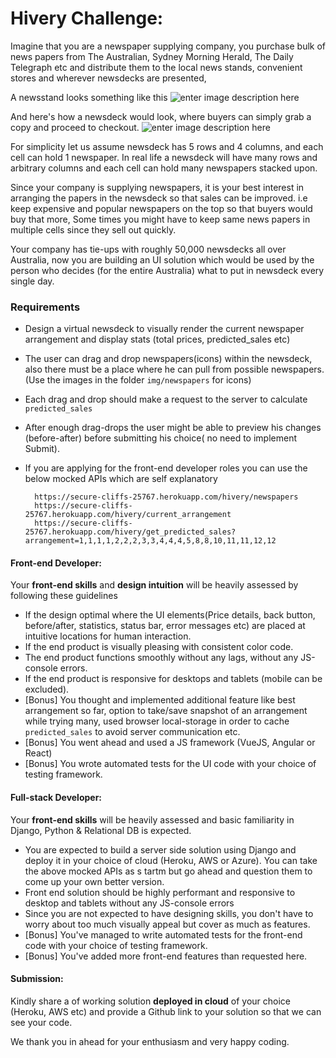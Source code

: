 # Hivery Challenge:

Imagine that you are a newspaper supplying company, you purchase bulk of news papers from The Australian, Sydney Morning Herald, The Daily Telegraph etc and distribute them to the local news stands, convenient stores and wherever newsdecks are presented, 

A newsstand looks something like this
![enter image description here](https://i.imgur.com/6Gy2LfY.jpg)

And here's how a newsdeck would look, where buyers can simply grab a copy and proceed to checkout. 
![enter image description here](https://i.imgur.com/kRMWP6R.jpg)

For simplicity let us assume newsdeck has 5 rows and 4 columns, and each cell can hold 1 newspaper. In real life a newsdeck will have many rows and arbitrary columns and each cell can hold many newspapers stacked upon. 

Since your company is supplying newspapers, it is your best interest in arranging the papers in the newsdeck so that sales can be improved. i.e keep expensive and popular newspapers on the top so that buyers would buy that more, Some times you might have to keep same news papers in multiple cells since they sell out quickly. 

Your company has tie-ups with roughly 50,000 newsdecks all over Australia, now you are building an UI solution which would be used by the person who decides (for the entire Australia) what to put in newsdeck every single day. 

### Requirements
 - Design a virtual newsdeck to visually render the current newspaper arrangement and display stats (total prices, predicted_sales etc)
-  The user can drag and drop newspapers(icons) within the newsdeck, also there must be a place where he can pull from possible newspapers.  (Use the images in the folder `img/newspapers` for icons)
- Each drag and drop should make a request to the server to calculate `predicted_sales` 
- After enough drag-drops the user might be able to preview his changes (before-after) before submitting his choice( no need to implement Submit).
- If you are applying for the front-end developer roles you can use the below mocked APIs which are self explanatory
 
		https://secure-cliffs-25767.herokuapp.com/hivery/newspapers
        https://secure-cliffs-25767.herokuapp.com/hivery/current_arrangement
        https://secure-cliffs-25767.herokuapp.com/hivery/get_predicted_sales?arrangement=1,1,1,1,2,2,2,3,3,4,4,4,5,8,8,10,11,11,12,12

#### Front-end Developer:
Your **front-end skills** and **design intuition** will be heavily assessed by following these guidelines

- If the design optimal where the UI elements(Price details, back button, before/after, statistics, status bar, error messages etc) are placed at intuitive locations for human interaction. 
- If the end product is visually pleasing with consistent color code.
- The end product functions smoothly without any lags, without any JS-console errors. 
- If the end product is responsive for desktops and tablets (mobile can be excluded).
- [Bonus] You thought and implemented additional feature like best arrangement so far, option to take/save snapshot of an arrangement while trying many, used browser local-storage in order to cache `predicted_sales` to avoid server communication etc. 
- [Bonus] You went ahead and used a JS framework (VueJS, Angular or React)
- [Bonus] You wrote automated tests for the UI code with your choice of testing framework. 

#### Full-stack Developer:
Your **front-end skills** will be heavily assessed and basic familiarity in Django, Python & Relational DB is expected. 

- You are expected to build a server side solution using Django and deploy it in your choice of cloud (Heroku, AWS or Azure). You can take the above mocked APIs as s tartm but go ahead and question them to come up your own better version. 
- Front end solution should be highly performant and responsive to desktop and tablets without any JS-console errors
- Since you are not expected to have designing skills, you don't have to worry about too much visually appeal but cover as much as features.  
- [Bonus] You've managed to write automated tests for the front-end code with your choice of testing framework. 
- [Bonus] You've added more front-end features than requested here. 

#### Submission:
Kindly share a of working solution **deployed in cloud** of your choice (Heroku, AWS etc) and provide a Github link to your solution so that we can see your code. 

We thank you in ahead for your enthusiasm and very happy coding. 



